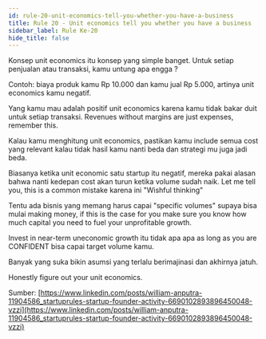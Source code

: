 ```yaml
---
id: rule-20-unit-economics-tell-you-whether-you-have-a-business
title: Rule 20 - Unit economics tell you whether you have a business
sidebar_label: Rule Ke-20
hide_title: false
---
```


Konsep unit economics itu konsep yang simple banget. Untuk setiap penjualan atau transaksi, kamu untung apa engga ?

Contoh: biaya produk kamu Rp 10.000 dan kamu jual Rp 5.000, artinya unit economics kamu negatif.

Yang kamu mau adalah positif unit economics karena kamu tidak bakar duit untuk setiap transaksi. Revenues without margins are just expenses, remember this.

Kalau kamu menghitung unit economics, pastikan kamu include semua cost yang relevant kalau tidak hasil kamu nanti beda dan strategi mu juga jadi beda.

Biasanya ketika unit economic satu startup itu negatif, mereka pakai alasan bahwa nanti kedepan cost akan turun ketika volume sudah naik. Let me tell you, this is a common mistake karena ini "Wishful thinking"

Tentu ada bisnis yang memang harus capai "specific volumes" supaya bisa mulai making money, if this is the case for you make sure you know how much capital you need to fuel your unprofitable growth.

Invest in near-term uneconomic growth itu tidak apa apa as long as you are CONFIDENT bisa capai target volume kamu.

Banyak yang suka bikin asumsi yang terlalu berimajinasi dan akhirnya jatuh.

Honestly figure out your unit economics.

Sumber:
[https://www.linkedin.com/posts/william-anputra-11904586_startuprules-startup-founder-activity-6690102893896450048-vzzi](https://www.linkedin.com/posts/william-anputra-11904586_startuprules-startup-founder-activity-6690102893896450048-vzzi)
